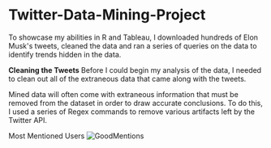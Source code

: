 # Twitter-Data-Mining-Project
To showcase my abilities in R and Tableau, I downloaded hundreds of Elon Musk's tweets, cleaned the data and ran a series of queries on the data to identify trends hidden in the data.



**Cleaning the Tweets**
Before I could begin my analysis of the data, I needed to clean out all of the extraneous data that came along with the tweets. 

Mined data will often come with extraneous information that must be removed from the dataset in order to draw accurate conclusions. To do this, I used a series of Regex commands to remove various artifacts left by the Twitter API.


Most Mentioned Users
![GoodMentions](https://user-images.githubusercontent.com/75497699/172689193-74afef5f-43f9-43cb-9f72-df0c108cb8ee.png)
